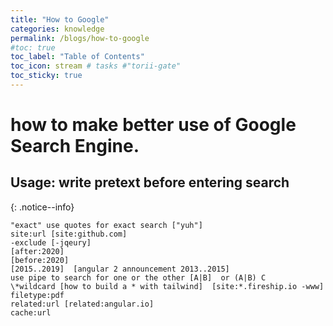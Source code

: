 ```yaml
---
title: "How to Google"
categories: knowledge
permalink: /blogs/how-to-google
#toc: true
toc_label: "Table of Contents"
toc_icon: stream # tasks #"torii-gate"
toc_sticky: true
---
```


# how to make better use of Google Search Engine.

## Usage: write pretext before entering search
{: .notice--info}

```
"exact" use quotes for exact search ["yuh"]
site:url [site:github.com]
-exclude [-jqeury]
[after:2020]
[before:2020]
[2015..2019]  [angular 2 announcement 2013..2015]
use pipe to search for one or the other [A|B]  or (A|B) C
\*wildcard [how to build a * with tailwind]  [site:*.fireship.io -www]
filetype:pdf
related:url [related:angular.io]
cache:url
```
